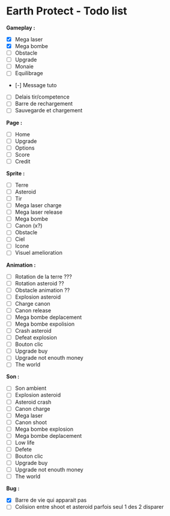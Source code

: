 # Earth Protect - Todo list

**Gameplay :**
* [x] Mega laser
* [x] Mega bombe
* [ ] Obstacle
* [ ] Upgrade
* [ ] Monaie
* [ ] Equilibrage
* [-] Message tuto
* [ ] Delais tir/competence
* [ ] Barre de rechargement
* [ ] Sauvegarde et chargement

**Page :**
* [ ] Home
* [ ] Upgrade
* [ ] Options
* [ ] Score
* [ ] Credit

**Sprite :**
* [ ] Terre
* [ ] Asteroid
* [ ] Tir
* [ ] Mega laser charge
* [ ] Mega laser release
* [ ] Mega bombe
* [ ] Canon (x?)
* [ ] Obstacle
* [ ] Ciel
* [ ] Icone
* [ ] Visuel amelioration

**Animation :**
* [ ] Rotation de la terre ???
* [ ] Rotation asteroid ??
* [ ] Obstacle animation  ??
* [ ] Explosion asteroid
* [ ] Charge canon
* [ ] Canon release
* [ ] Mega bombe deplacement
* [ ] Mega bombe expolision
* [ ] Crash asteroid
* [ ] Defeat explosion
* [ ] Bouton clic
* [ ] Upgrade buy
* [ ] Upgrade not enouth money
* [ ] The world

**Son :**
* [ ] Son ambient
* [ ] Explosion asteroid
* [ ] Asteroid crash
* [ ] Canon charge
* [ ] Mega laser
* [ ] Canon shoot
* [ ] Mega bombe explosion
* [ ] Mega bombe deplacement
* [ ] Low life
* [ ] Defete
* [ ] Bouton clic
* [ ] Upgrade buy
* [ ] Upgrade not enouth money
* [ ] The world

**Bug :**
* [x] Barre de vie qui apparait pas
* [ ] Colision entre shoot et asteroid parfois seul 1 des 2 disparer
